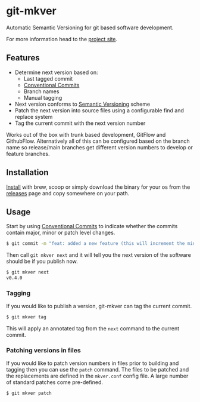 #  git-mkver

Automatic Semantic Versioning for git based software development.

For more information head to the [project site](https://idc101.github.io/git-mkver/).

## Features

- Determine next version based on:
    - Last tagged commit
    - [Conventional Commits](https://www.conventionalcommits.org/)
    - Branch names
    - Manual tagging
- Next version conforms to [Semantic Versioning](https://semver.org/) scheme
- Patch the next version into source files using a configurable find and replace system
- Tag the current commit with the next version number

Works out of the box with trunk based development, GitFlow and GithubFlow. Alternatively all of this can be configured
based on the branch name so release/main branches get different version numbers to develop or feature branches.

## Installation

[Install](https://idc101.github.io/git-mkver/installation) with brew, scoop or simply download the binary for your os
from the [releases](https://github.com/idc101/git-mkver/releases) page and copy somewhere on your path.

## Usage

Start by using [Conventional Commits](https://www.conventionalcommits.org/) to indicate whether the commits contain
major, minor or patch level changes.

```bash
$ git commit -m "feat: added a new feature (this will increment the minor version)"
```

Then call `git mkver next` and it will tell you the next version of the software should be if you publish now.

```bash
$ git mkver next
v0.4.0
```

### Tagging

If you would like to publish a version, git-mkver can tag the current commit.

```bash
$ git mkver tag
```

This will apply an annotated tag from the `next` command to the current commit.

### Patching versions in files

If you would like to patch version numbers in files prior to building and tagging then
you can use the `patch` command. The files to be patched and the replacements are
defined in the `mkver.conf` config file. A large number of standard patches come
pre-defined.

```bash
$ git mkver patch
```
